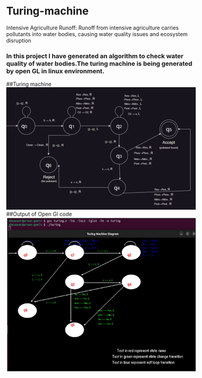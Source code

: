 # Turing-machine
 Intensive Agriculture Runoff: Runoff from intensive agriculture carries pollutants into water bodies, causing water quality issues and ecosystem disruption


 ### In this project I have generated an algorithm to check water quality of water bodies.The turing machine is being generated by open GL in linux environment.

 ##Turing machine
 ![](Turing.png)
 ##Output of Open Gl code
 ![](Final.png)
